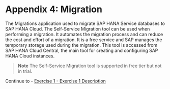 # Appendix 4: Migration

The Migrations application used to migrate SAP HANA Service databases to SAP HANA Cloud. The Self-Service Migration tool can be used when performing a migration. It automates the migration process and can reduce the cost and effort of a migration. It is a free service and SAP manages the temporary storage used during the migration. This tool is accessed from SAP HANA Cloud Central, the main tool for creating and configuring SAP HANA Cloud instances.

> **Note**
The Self-Service Migration tool is supported in free tier but not in trial.


Continue to - [Exercise 1 - Exercise 1 Description](../ex1/README.md)
